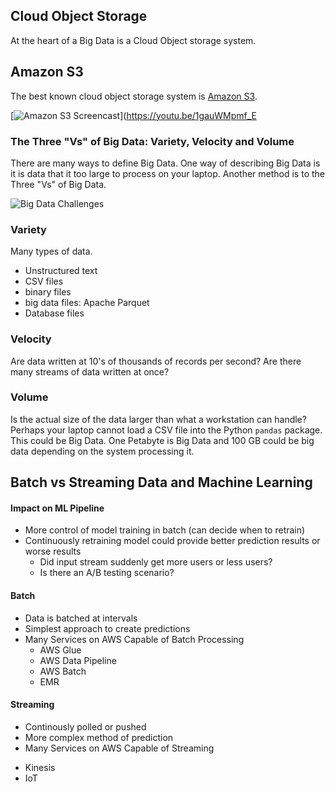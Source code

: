 ## Cloud Object Storage

At the heart of a Big Data is a Cloud Object storage system. 

## Amazon S3

The best known cloud object storage system is [Amazon S3](https://aws.amazon.com/s3/).

[![Amazon S3 Screencast](https://img.youtube.com/vi/1gauWMpmf_E/0.jpg)](https://youtu.be/1gauWMpmf_E

### The Three "Vs" of Big Data:  Variety, Velocity and Volume

There are many ways to define Big Data.  One way of describing Big Data is it is data that it too large to process on your laptop.  Another method is to the Three "Vs" of Big Data.

![Big Data Challenges](https://user-images.githubusercontent.com/58792/54285644-98d7cd00-455f-11e9-823d-ee6fe85af26e.png)

### Variety

Many types of data.

* Unstructured text
* CSV files
* binary files
* big data files: Apache Parquet
* Database files


### Velocity

Are data written at 10's of thousands of records per second?  Are there many streams of data written at once?

### Volume

Is the actual size of the data larger than what a workstation can handle?  Perhaps your laptop cannot load a CSV file into the Python `pandas` package.  This could be Big Data.  One Petabyte is Big Data and 100 GB could be big data depending on the system processing it.

## Batch vs Streaming Data and Machine Learning

#### Impact on ML Pipeline

* More control of model training in batch (can decide when to retrain)
* Continuously retraining model could provide better prediction results or worse results
    - Did input stream suddenly get more users or less users?
    - Is there an A/B testing scenario?

#### Batch

*   Data is batched at intervals
*   Simplest approach to create predictions
*   Many Services on AWS Capable of Batch Processing
    - AWS Glue
    - AWS Data Pipeline
    - AWS Batch
    - EMR

#### Streaming

* Continously polled or pushed
* More complex method of prediction
* Many Services on AWS Capable of Streaming
 - Kinesis
 - IoT